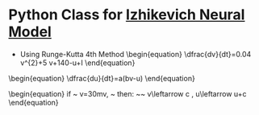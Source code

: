 # Python Class for [Izhikevich Neural Model](https://www.izhikevich.org/publications/spikes.htm)

* Using Runge-Kutta 4th Method
\begin{equation}
\dfrac{dv}{dt}=0.04 v^{2}+5 v+140-u+I
\end{equation}

\begin{equation}
\dfrac{du}{dt}=a(bv-u)
\end{equation}

\begin{equation}
if ~ v=30mv, ~ then: ~~ v\leftarrow c , u\leftarrow u+c
\end{equation}

